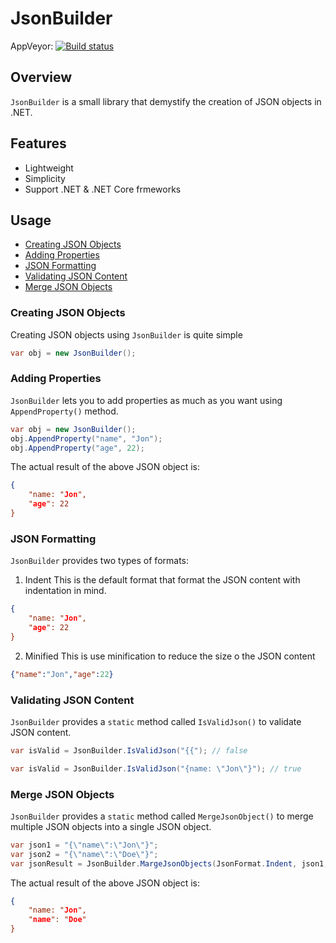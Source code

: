 # JsonBuilder
AppVeyor: [![Build status](https://ci.appveyor.com/api/projects/status/vvt7xurho6fkyhch?svg=true)](https://ci.appveyor.com/project/hishamco/jsonbuilder)

## Overview

`JsonBuilder` is a small library that demystify the creation of JSON objects in .NET.

## Features

- Lightweight
- Simplicity
- Support .NET & .NET Core frmeworks

## Usage

- [Creating JSON Objects](#creating-json-objects)
- [Adding Properties](#adding-properties)
- [JSON Formatting](#json-formatting)
- [Validating JSON Content](#validating-json-content)
- [Merge JSON Objects](#merge-json-objects)

### Creating JSON Objects
Creating JSON objects using `JsonBuilder` is quite simple
```csharp
var obj = new JsonBuilder();
```

### Adding Properties
`JsonBuilder` lets you to add properties as much as you want using `AppendProperty()` method.
```csharp
var obj = new JsonBuilder();
obj.AppendProperty("name", "Jon");
obj.AppendProperty("age", 22);
```
The actual result of the above JSON object is:
```json
{
    "name: "Jon",
    "age": 22
}
```

### JSON Formatting
`JsonBuilder` provides two types of formats:
1. Indent
This is the default format that format the JSON content with indentation in mind.
```json
{
    "name: "Jon",
    "age": 22
}
```
2. Minified
This is use minification to reduce the size o the JSON content
```json
{"name":"Jon","age":22}
```

### Validating JSON Content
`JsonBuilder` provides a `static` method called `IsValidJson()` to validate JSON content.
```csharp
var isValid = JsonBuilder.IsValidJson("{{"); // false

var isValid = JsonBuilder.IsValidJson("{name: \"Jon\"}"); // true
```

### Merge JSON Objects
`JsonBuilder` provides a `static` method called `MergeJsonObject()` to merge multiple JSON objects into a single JSON object.
```csharp
var json1 = "{\"name\":\"Jon\"}";
var json2 = "{\"name\":\"Doe\"}";
var jsonResult = JsonBuilder.MargeJsonObjects(JsonFormat.Indent, json1, json2);
```
The actual result of the above JSON object is:
```json
{
    "name: "Jon",
    "name": "Doe"
}
```